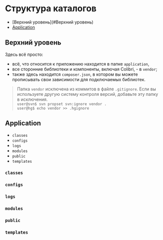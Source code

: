 Структура каталогов
===================

- [Верхний уровень](#Верхний уровень)
- [Application](#Application)

Верхний уровень
---------------

Здесь всё просто:  
- всё, что относится к приложению находится в папке `application`,
- все сторонние библиотеки и компоненты, включая Colibri, - в `vendor`;
- также здесь находится `composer.json`, в котором вы можете прописывать свои зависимости
  для подключаемых библиотек.

> Папка `vendor` исключена из коммитов в файле `.gitignore`. Если вы используете другую
> систему контроля версий, добавьте эту папку в исключения.  
> `user@svn$ svn propset svn:ignore vendor .`  
> `user@hg$ echo vendor >> .hgignore`

Application
-----------

- `classes`
- `configs`
- `logs`
- `modules`
- `public`
- `templates`

### `classes`

### `configs`

### `logs`

### `modules`

### `public`

### `templates`

